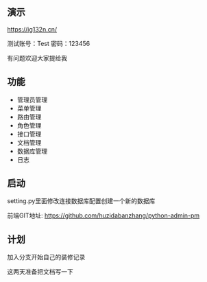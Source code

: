 ## 演示
  https://ig132n.cn/
  
  测试账号：Test 密码：123456
  
  有问题欢迎大家提给我
  
## 功能

* 管理员管理
* 菜单管理
* 路由管理
* 角色管理
* 接口管理
* 文档管理
* 数据库管理
* 日志

## 启动
  setting.py里面修改连接数据库配置创建一个新的数据库
  
  前端GIT地址: https://github.com/huzidabanzhang/python-admin-pm
  
## 计划
  加入分支开始自己的装修记录
  
  这两天准备把文档写一下
